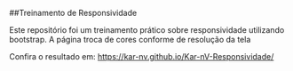 ##Treinamento de Responsividade

Este repositório foi um treinamento prático sobre responsividade utilizando bootstrap. A página troca de cores conforme de resolução da tela

Confira o resultado em: https://kar-nv.github.io/Kar-nV-Responsividade/
